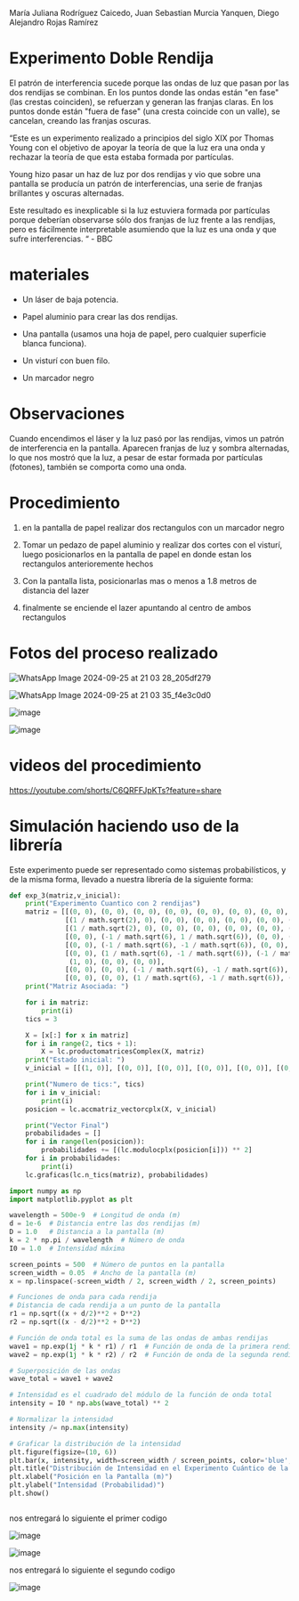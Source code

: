 María Juliana Rodríguez Caicedo, Juan Sebastian Murcia Yanquen, Diego Alejandro Rojas Ramírez

# Experimento Doble Rendija

El patrón de interferencia sucede porque las ondas de luz que pasan por las dos rendijas se combinan. En los puntos donde las ondas están "en fase" (las crestas coinciden), se refuerzan y generan las franjas claras. En los puntos donde están "fuera de fase" (una cresta coincide con un valle), se cancelan, creando las franjas oscuras.

“Este es un experimento realizado a principios del siglo XIX por Thomas Young con el objetivo de apoyar la teoría de que la luz era una onda y rechazar la teoría de que esta estaba formada por partículas.

Young hizo pasar un haz de luz por dos rendijas y vio que sobre una pantalla se producía un patrón de interferencias, una serie de franjas brillantes y oscuras alternadas.

Este resultado es inexplicable si la luz estuviera formada por partículas porque deberían observarse sólo dos franjas de luz frente a las rendijas, pero es fácilmente interpretable asumiendo que la luz es una onda y que sufre interferencias. “ - BBC

# materiales

* Un láser de baja potencia.

* Papel aluminio para crear las dos rendijas.

* Una pantalla (usamos una hoja de papel, pero cualquier superficie blanca funciona).

* Un visturí con buen filo.

* Un marcador negro

# Observaciones

Cuando encendimos el láser y la luz pasó por las rendijas, vimos un patrón de interferencia en la pantalla. Aparecen franjas de luz y sombra alternadas, lo que nos mostró que la luz, a pesar de estar formada por partículas (fotones), también se comporta como una onda. 

# Procedimiento

1. en la pantalla de papel realizar dos rectangulos con un marcador negro

2. Tomar un pedazo de papel aluminio y realizar dos cortes con el visturí, luego posicionarlos en la pantalla de papel en donde estan los rectangulos anterioremente hechos 

3. Con la pantalla lista, posicionarlas mas o menos a 1.8 metros de distancia del lazer

4. finalmente se enciende el lazer apuntando al centro de ambos rectangulos
 
# Fotos del proceso realizado 

![WhatsApp Image 2024-09-25 at 21 03 28_205df279](https://github.com/user-attachments/assets/d60bd2b1-6a7d-4dc4-a755-9d1d327b8614)

![WhatsApp Image 2024-09-25 at 21 03 35_f4e3c0d0](https://github.com/user-attachments/assets/b2b8ae7d-bc23-45cd-a2b6-5b7d6c5b689b)

![image](https://github.com/user-attachments/assets/608ed267-03fd-4780-aa0b-d9da53c88a57)

![image](https://github.com/user-attachments/assets/5698e200-53f0-444e-8446-46d9478faa6e)


# videos del procedimiento

https://youtube.com/shorts/C6QRFFJpKTs?feature=share


# Simulación haciendo uso de la librería

Este experimento puede ser representado como sistemas probabilísticos, y de la misma forma, llevado a nuestra librería de la siguiente forma:

```python
def exp_3(matriz,v_inicial):
    print("Experimento Cuantico con 2 rendijas")
    matriz = [[(0, 0), (0, 0), (0, 0), (0, 0), (0, 0), (0, 0), (0, 0), (0, 0)],
              [(1 / math.sqrt(2), 0), (0, 0), (0, 0), (0, 0), (0, 0), (0, 0), (0, 0), (0, 0)],
              [(1 / math.sqrt(2), 0), (0, 0), (0, 0), (0, 0), (0, 0), (0, 0), (0, 0), (0, 0)],
              [(0, 0), (-1 / math.sqrt(6), 1 / math.sqrt(6)), (0, 0), (1, 0), (0, 0), (0, 0), (0, 0), (0, 0)],
              [(0, 0), (-1 / math.sqrt(6), -1 / math.sqrt(6)), (0, 0), (0, 0), (1, 0), (0, 0), (0, 0), (0, 0)],
              [(0, 0), (1 / math.sqrt(6), -1 / math.sqrt(6)), (-1 / math.sqrt(6), 1 / math.sqrt(6)), (0, 0), (0, 0),
               (1, 0), (0, 0), (0, 0)],
              [(0, 0), (0, 0), (-1 / math.sqrt(6), -1 / math.sqrt(6)), (0, 0), (0, 0), (0, 0), (1, 0), (0, 0)],
              [(0, 0), (0, 0), (1 / math.sqrt(6), -1 / math.sqrt(6)), (0, 0), (0, 0), (0, 0), (0, 0), (1, 0)]]
    print("Matriz Asociada: ")

    for i in matriz:
        print(i)
    tics = 3

    X = [x[:] for x in matriz]
    for i in range(2, tics + 1):
        X = lc.productomatricesComplex(X, matriz)
    print("Estado inicial: ")
    v_inicial = [[(1, 0)], [(0, 0)], [(0, 0)], [(0, 0)], [(0, 0)], [(0, 0)], [(0, 0)], [(0, 0)]]

    print("Numero de tics:", tics)
    for i in v_inicial:
        print(i)
    posicion = lc.accmatriz_vectorcplx(X, v_inicial)

    print("Vector Final")
    probabilidades = []
    for i in range(len(posicion)):
        probabilidades += [(lc.modulocplx(posicion[i])) ** 2]
    for i in probabilidades:
        print(i)
    lc.graficas(lc.n_tics(matriz), probabilidades)
```
```python
import numpy as np
import matplotlib.pyplot as plt

wavelength = 500e-9  # Longitud de onda (m)
d = 1e-6  # Distancia entre las dos rendijas (m)
D = 1.0   # Distancia a la pantalla (m)
k = 2 * np.pi / wavelength  # Número de onda
I0 = 1.0  # Intensidad máxima

screen_points = 500  # Número de puntos en la pantalla
screen_width = 0.05  # Ancho de la pantalla (m)
x = np.linspace(-screen_width / 2, screen_width / 2, screen_points)

# Funciones de onda para cada rendija
# Distancia de cada rendija a un punto de la pantalla
r1 = np.sqrt((x + d/2)**2 + D**2)
r2 = np.sqrt((x - d/2)**2 + D**2)

# Función de onda total es la suma de las ondas de ambas rendijas
wave1 = np.exp(1j * k * r1) / r1  # Función de onda de la primera rendija
wave2 = np.exp(1j * k * r2) / r2  # Función de onda de la segunda rendija

# Superposición de las ondas
wave_total = wave1 + wave2

# Intensidad es el cuadrado del módulo de la función de onda total
intensity = I0 * np.abs(wave_total) ** 2

# Normalizar la intensidad
intensity /= np.max(intensity)

# Graficar la distribución de la intensidad
plt.figure(figsize=(10, 6))
plt.bar(x, intensity, width=screen_width / screen_points, color='blue', edgecolor='black')
plt.title("Distribución de Intensidad en el Experimento Cuántico de la Doble Rendija")
plt.xlabel("Posición en la Pantalla (m)")
plt.ylabel("Intensidad (Probabilidad)")
plt.show()



```
nos entregará lo siguiente el primer codigo

![image](https://github.com/user-attachments/assets/6c9732b3-72ba-4dfb-aec5-e7318cefc2c5)


![image](https://github.com/user-attachments/assets/f820f4ba-21e7-4edc-8809-350933fa3abb)

nos entregará lo siguiente el segundo codigo 

![image](https://github.com/user-attachments/assets/ebe8dd9b-be43-4215-9b4d-91c5522d33d9)
